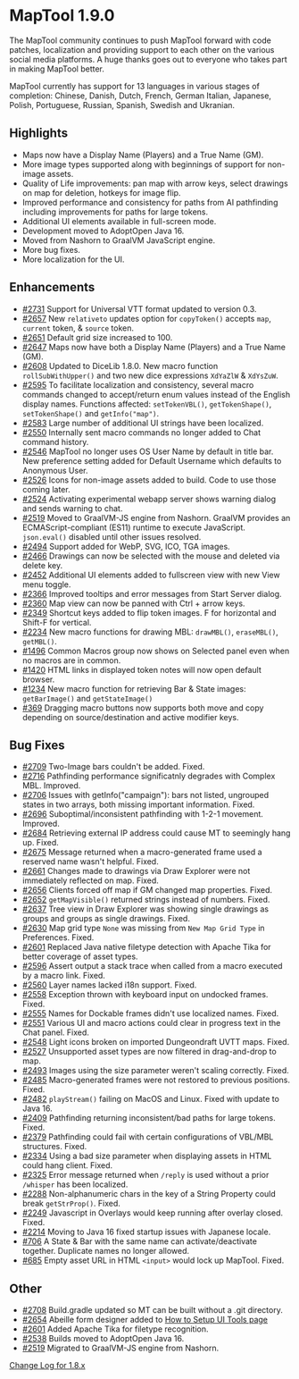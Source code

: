 # MapTool 1.9.0
The MapTool community continues to push MapTool forward with code patches, localization and providing support to each other on the various social media platforms.  A huge thanks goes out to everyone who takes part in making MapTool better.

MapTool currently has support for 13 languages in various stages of completion: Chinese, Danish, Dutch, French, German Italian, Japanese, Polish, Portuguese, Russian, Spanish, Swedish and Ukranian.  

## Highlights 
- Maps now have a Display Name (Players) and a True Name (GM).
- More image types supported along with beginnings of support for non-image assets.
- Quality of Life improvements: pan map with arrow keys, select drawings on map for deletion, hotkeys for image flip.
- Improved performance and consistency for paths from AI pathfinding including improvements for paths for large tokens.
- Additional UI elements available in full-screen mode. 
- Development moved to AdoptOpen Java 16.
- Moved from Nashorn to GraalVM JavaScript engine.
- More bug fixes.
- More localization for the UI.

## Enhancements
- [#2731][i2731] Support for Universal VTT format updated to version 0.3.
- [#2657][i2657] New `relativeto` updates option for `copyToken()` accepts `map`, `current` token, &amp; `source` token.
- [#2651][i2651] Default grid size increased to 100.
- [#2647][i2647] Maps now have both a Display Name (Players) and a True Name (GM).
- [#2608][i2608] Updated to DiceLib 1.8.0.  New macro function `rollSubWithUpper()` and two new dice expressions `XdYaZlW` & `XdYsZuW`.
- [#2595][i2595] To facilitate localization and consistency, several macro commands changed to accept/return enum values instead of the English display names. Functions affected: `setTokenVBL()`, `getTokenShape()`, `setTokenShape()` and `getInfo("map")`.
- [#2583][i2583] Large number of additional UI strings have been localized.
- [#2550][i2550] Internally sent macro commands no longer added to Chat command history.
- [#2546][i2546] MapTool no longer uses OS User Name by default in title bar. New preference setting added for Default Username which defaults to Anonymous User.
- [#2526][i2526] Icons for non-image assets added to build. Code to use those coming later.
- [#2524][i2524] Activating experimental webapp server shows warning dialog and sends warning to chat.
- [#2519][i2519] Moved to GraalVM-JS engine from Nashorn. GraalVM provides an ECMAScript-compliant (ES11) runtime to execute JavaScript.  `json.eval()` disabled until other issues resolved. 
- [#2494][i2494] Support added for WebP, SVG, ICO, TGA images.
- [#2466][i2466] Drawings can now be selected with the mouse and deleted via delete key.
- [#2452][i2452] Additional UI elements added to fullscreen view with new View menu toggle.
- [#2366][i2366] Improved tooltips and error messages from Start Server dialog. 
- [#2360][i2360] Map view can now be panned with Ctrl + arrow keys.
- [#2349][i2349] Shortcut keys added to flip token images. F for horizontal and Shift-F for vertical.
- [#2234][i2234] New macro functions for drawing MBL: `drawMBL()`, `eraseMBL()`, `getMBL()`.
- [#1496][i1496] Common Macros group now shows on Selected panel even when no macros are in common.
- [#1420][i1420] HTML links in displayed token notes will now open default browser.
- [#1234][i1234] New macro function for retrieving Bar & State images: `getBarImage()` and `getStateImage()`
- [#369][i369] Dragging macro buttons now supports both move and copy depending on source/destination and active modifier keys. 

## Bug Fixes
- [#2709][i2709] Two-Image bars couldn't be added. Fixed.
- [#2716][i2716] Pathfinding performance significatnly degrades with Complex MBL. Improved.
- [#2706][i2706] Issues with getInfo("campaign"): bars not listed, ungrouped states in two arrays, both missing important information. Fixed.
- [#2696][i2696] Suboptimal/inconsistent pathfinding with 1-2-1 movement. Improved. 
- [#2684][i2684] Retrieving external IP address could cause MT to seemingly hang up. Fixed.
- [#2675][i2675] Message returned when a macro-generated frame used a reserved name wasn't helpful. Fixed.
- [#2661][i2661] Changes made to drawings via Draw Explorer were not immediately reflected on map. Fixed.
- [#2656][i2656] Clients forced off map if GM changed map properties. Fixed.
- [#2652][i2652] `getMapVisible()` returned strings instead of numbers. Fixed.
- [#2637][i2637] Tree view in Draw Explorer was showing single drawings as groups and groups as single drawings. Fixed. 
- [#2630][i2630] Map grid type `None` was missing from `New Map Grid Type` in Preferences. Fixed. 
- [#2601][i2601] Replaced Java native filetype detection with Apache Tika for better coverage of asset types.
- [#2596][i2596] Assert output a stack trace when called from a macro executed by a macro link. Fixed.
- [#2560][i2560] Layer names lacked i18n support. Fixed.
- [#2558][i2558] Exception thrown with keyboard input on undocked frames. Fixed.
- [#2555][i2555] Names for Dockable frames didn't use localized names. Fixed.
- [#2551][i2551] Various UI and macro actions could clear in progress text in the Chat panel. Fixed.
- [#2548][i2548] Light icons broken on imported Dungeondraft UVTT maps. Fixed.
- [#2527][i2527] Unsupported asset types are now filtered in drag-and-drop to map.
- [#2493][i2493] Images using the size parameter weren't scaling correctly. Fixed.
- [#2485][i2485] Macro-generated frames were not restored to previous positions. Fixed.
- [#2482][i2482] `playStream()` failing on MacOS and Linux. Fixed with update to Java 16.
- [#2409][i2409] Pathfinding returning inconsistent/bad paths for large tokens. Fixed.
- [#2379][i2379] Pathfinding could fail with certain configurations of VBL/MBL structures. Fixed.
- [#2334][i2334] Using a bad size parameter when displaying assets in HTML could hang client. Fixed.
- [#2325][i2325] Error message returned when `/reply` is used without a prior `/whisper` has been localized.
- [#2288][i2288] Non-alphanumeric chars in the key of a String Property could break `getStrProp()`. Fixed.
- [#2249][i2249] Javascript in Overlays would keep running after overlay closed. Fixed.
- [#2214][i2214] Moving to Java 16 fixed startup issues with Japanese locale.
- [#706][i706] A State & Bar with the same name can activate/deactivate together. Duplicate names no longer allowed.
- [#685][i685] Empty asset URL in HTML `<input>` would lock up MapTool. Fixed.

## Other
- [#2708][i2708] Build.gradle updated so MT can be built without a .git directory.
- [#2654][i2654] Abeille form designer added to [How to Setup UI Tools page](https://github.com/RPTools/maptool/blob/develop/doc/How_To_Setup_UI_Tools.md)
- [#2601][i2601] Added Apache Tika for filetype recognition. 
- [#2538][i2538] Builds moved to AdoptOpen Java 16. 
- [#2519][i2519] Migrated to GraalVM-JS engine from Nashorn.

[i2731]: https://github.com/RPTools/maptool/issues/2731
[i2716]: https://github.com/RPTools/maptool/issues/2716
[i2709]: https://github.com/RPTools/maptool/issues/2709
[i2708]: https://github.com/RPTools/maptool/issues/2708
[i2706]: https://github.com/RPTools/maptool/issues/2706
[i2696]: https://github.com/RPTools/maptool/issues/2696
[i2684]: https://github.com/RPTools/maptool/issues/2684
[i2675]: https://github.com/RPTools/maptool/issues/2675
[i2661]: https://github.com/RPTools/maptool/issues/2661
[i2657]: https://github.com/RPTools/maptool/issues/2657
[i2656]: https://github.com/RPTools/maptool/issues/2656
[i2654]: https://github.com/RPTools/maptool/issues/2654
[i2652]: https://github.com/RPTools/maptool/issues/2652
[i2651]: https://github.com/RPTools/maptool/issues/2651
[i2647]: https://github.com/RPTools/maptool/issues/2647
[i2637]: https://github.com/RPTools/maptool/issues/2637
[i2630]: https://github.com/RPTools/maptool/issues/2630
[i2608]: https://github.com/RPTools/maptool/issues/2608
[i2601]: https://github.com/RPTools/maptool/issues/2601
[i2596]: https://github.com/RPTools/maptool/issues/2596
[i2595]: https://github.com/RPTools/maptool/issues/2595
[i2583]: https://github.com/RPTools/maptool/issues/2583
[i2560]: https://github.com/RPTools/maptool/issues/2560
[i2558]: https://github.com/RPTools/maptool/issues/2558
[i2555]: https://github.com/RPTools/maptool/issues/2555
[i2551]: https://github.com/RPTools/maptool/issues/2551
[i2550]: https://github.com/RPTools/maptool/issues/2550
[i2548]: https://github.com/RPTools/maptool/issues/2548
[i2546]: https://github.com/RPTools/maptool/issues/2546
[i2538]: https://github.com/RPTools/maptool/issues/2538
[i2527]: https://github.com/RPTools/maptool/issues/2527
[i2526]: https://github.com/RPTools/maptool/issues/2526
[i2524]: https://github.com/RPTools/maptool/issues/2524
[i2519]: https://github.com/RPTools/maptool/issues/2519
[i2494]: https://github.com/RPTools/maptool/issues/2494
[i2493]: https://github.com/RPTools/maptool/issues/2493
[i2485]: https://github.com/RPTools/maptool/issues/2485
[i2482]: https://github.com/RPTools/maptool/issues/2482
[i2466]: https://github.com/RPTools/maptool/issues/2466
[i2452]: https://github.com/RPTools/maptool/issues/2452
[i2409]: https://github.com/RPTools/maptool/issues/2409
[i2379]: https://github.com/RPTools/maptool/issues/2379
[i2366]: https://github.com/RPTools/maptool/issues/2366
[i2360]: https://github.com/RPTools/maptool/issues/2360
[i2349]: https://github.com/RPTools/maptool/issues/2349
[i2334]: https://github.com/RPTools/maptool/issues/2334
[i2325]: https://github.com/RPTools/maptool/issues/2325
[i2288]: https://github.com/RPTools/maptool/issues/2288
[i2249]: https://github.com/RPTools/maptool/issues/2249
[i2234]: https://github.com/RPTools/maptool/issues/2234
[i2214]: https://github.com/RPTools/maptool/issues/2214
[i1496]: https://github.com/RPTools/maptool/issues/1496
[i1420]: https://github.com/RPTools/maptool/issues/1420
[i1234]: https://github.com/RPTools/maptool/issues/1234
[i706]: https://github.com/RPTools/maptool/issues/706
[i685]: https://github.com/RPTools/maptool/issues/685
[i369]: https://github.com/RPTools/maptool/issues/369
[i]: https://github.com/RPTools/maptool/issues/
[i]: https://github.com/RPTools/maptool/issues/

[Change Log for 1.8.x](https://github.com/RPTools/maptool/blob/1.8.5/CHANGE_LOG.md)
